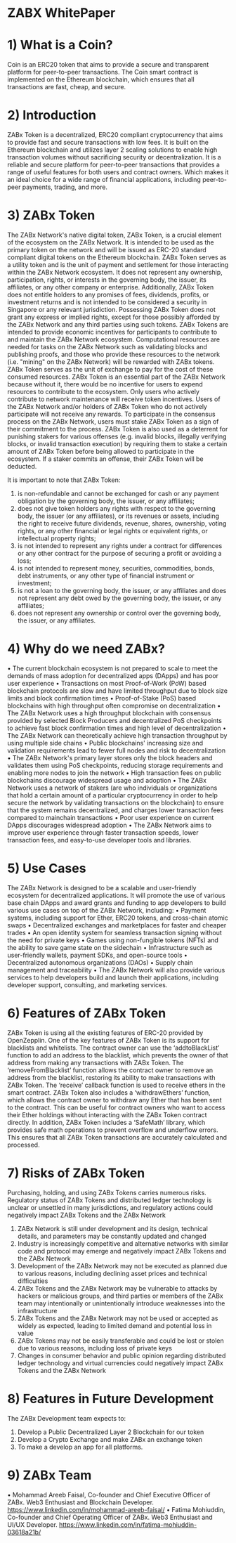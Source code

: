 # ZABX WhitePaper

# 1) What is a Coin?
Coin is an ERC20 token that aims to provide a secure and transparent platform for peer-to-peer transactions. The Coin smart contract is implemented on the Ethereum blockchain, which ensures that all transactions are fast, cheap, and secure.
# 2)	Introduction
ZABx Token is a decentralized, ERC20 compliant cryptocurrency that aims to provide fast and secure transactions with low fees. It is built on the Ethereum blockchain and utilizes layer 2 scaling solutions to enable high transaction volumes without sacrificing security or decentralization. It is a reliable and secure platform for peer-to-peer transactions that provides a range of useful features for both users and contract owners. Which makes it an ideal choice for a wide range of financial applications, including peer-to-peer payments, trading, and more.
# 3)	ZABx Token
The ZABx Network's native digital token, ZABx Token, is a crucial element of the ecosystem on the ZABx Network. It is intended to be used as the primary token on the network and will be issued as ERC-20 standard compliant digital tokens on the Ethereum blockchain.
ZABx Token serves as a utility token and is the unit of payment and settlement for those interacting within the ZABx Network ecosystem. It does not represent any ownership, participation, rights, or interests in the governing body, the issuer, its affiliates, or any other company or enterprise. Additionally, ZABx Token does not entitle holders to any promises of fees, dividends, profits, or investment returns and is not intended to be considered a security in Singapore or any relevant jurisdiction. Possessing ZABx Token does not grant any express or implied rights, except for those possibly afforded by the ZABx Network and any third parties using such tokens.
ZABx Tokens are intended to provide economic incentives for participants to contribute to and maintain the ZABx Network ecosystem. Computational resources are needed for tasks on the ZABx Network such as validating blocks and publishing proofs, and those who provide these resources to the network (i.e. "mining" on the ZABx Network) will be rewarded with ZABx tokens. ZABx Token serves as the unit of exchange to pay for the cost of these consumed resources. ZABx Token is an essential part of the ZABx Network because without it, there would be no incentive for users to expend resources to contribute to the ecosystem. Only users who actively contribute to network maintenance will receive token incentives. Users of the ZABx Network and/or holders of ZABx Token who do not actively participate will not receive any rewards.
To participate in the consensus process on the ZABx Network, users must stake ZABx Token as a sign of their commitment to the process. ZABx Token is also used as a deterrent for punishing stakers for various offenses (e.g. invalid blocks, illegally verifying blocks, or invalid transaction execution) by requiring them to stake a certain amount of ZABx Token before being allowed to participate in the ecosystem. If a staker commits an offense, their ZABx Token will be deducted.

It is important to note that ZABx Token:
1)	is non-refundable and cannot be exchanged for cash or any payment obligation by the governing body, the issuer, or any affiliates;
2)	does not give token holders any rights with respect to the governing body, the issuer (or any affiliates), or its revenues or assets, including the right to receive future dividends, revenue, shares, ownership, voting rights, or any other financial or legal rights or equivalent rights, or intellectual property rights;
3)	is not intended to represent any rights under a contract for differences or any other contract for the purpose of securing a profit or avoiding a loss;
4)	is not intended to represent money, securities, commodities, bonds, debt instruments, or any other type of financial instrument or investment;
5)	is not a loan to the governing body, the issuer, or any affiliates and does not represent any debt owed by the governing body, the issuer, or any affiliates;
6)	does not represent any ownership or control over the governing body, the issuer, or any affiliates.

# 4)	Why do we need ZABx?
•	The current blockchain ecosystem is not prepared to scale to meet the demands of mass adoption for decentralized apps (DApps) and has poor user experience
•	Transactions on most Proof-of-Work (PoW) based blockchain protocols are slow and have limited throughput due to block size limits and block confirmation times
•	Proof-of-Stake (PoS) based blockchains with high throughput often compromise on decentralization
•	The ZABx Network uses a high throughput blockchain with consensus provided by selected Block Producers and decentralized PoS checkpoints to achieve fast block confirmation times and high level of decentralization
•	The ZABx Network can theoretically achieve high transaction throughput by using multiple side chains
•	Public blockchains' increasing size and validation requirements lead to fewer full nodes and risk to decentralization
•	The ZABx Network's primary layer stores only the block headers and validates them using PoS checkpoints, reducing storage requirements and enabling more nodes to join the network
•	High transaction fees on public blockchains discourage widespread usage and adoption
•	The ZABx Network uses a network of stakers (are who individuals or organizations that hold a certain amount of a particular cryptocurrency in order to help secure the network by validating transactions on the blockchain) to ensure that the system remains decentralized, and charges lower transaction fees compared to mainchain transactions
•	Poor user experience on current DApps discourages widespread adoption
•	The ZABx Network aims to improve user experience through faster transaction speeds, lower transaction fees, and easy-to-use developer tools and libraries.

# 5)	Use Cases
The ZABx Network is designed to be a scalable and user-friendly ecosystem for decentralized applications. It will promote the use of various base chain DApps and award grants and funding to app developers to build various use cases on top of the ZABx Network, including:
•	Payment systems, including support for Ether, ERC20 tokens, and cross-chain atomic swaps
•	Decentralized exchanges and marketplaces for faster and cheaper trades
•	An open identity system for seamless transaction signing without the need for private keys
•	Games using non-fungible tokens (NFTs) and the ability to save game state on the sidechain
•	Infrastructure such as user-friendly wallets, payment SDKs, and open-source tools
•	Decentralized autonomous organizations (DAOs)
•	Supply chain management and traceability
•	The ZABx Network will also provide various services to help developers build and launch their applications, including developer support, consulting, and marketing services.

# 6)	Features of ZABx Token
ZABx Token is using all the existing features of ERC-20 provided by OpenZepplin. One of the key features of ZABx Token is its support for blacklists and whitelists. The contract owner can use the ‘addtoBlackList’ function to add an address to the blacklist, which prevents the owner of that address from making any transactions with ZABx Token. The ‘removeFromBlacklist’ function allows the contract owner to remove an address from the blacklist, restoring its ability to make transactions with ZABx Token. The ‘receive’ callback function is used to receive ethers in the smart contract. ZABx Token also includes a ‘withdrawEthers’ function, which allows the contract owner to withdraw any Ether that has been sent to the contract. This can be useful for contract owners who want to access their Ether holdings without interacting with the ZABx Token contract directly. In addition, ZABx Token includes a ‘SafeMath’ library, which provides safe math operations to prevent overflow and underflow errors. This ensures that all ZABx Token transactions are accurately calculated and processed.

# 7)	Risks of ZABx Token
Purchasing, holding, and using ZABx Tokens carries numerous risks. Regulatory status of ZABx Tokens and distributed ledger technology is unclear or unsettled in many jurisdictions, and regulatory actions could negatively impact ZABx Tokens and the ZABx Network
1.	ZABx Network is still under development and its design, technical details, and parameters may be constantly updated and changed
2.	Industry is increasingly competitive and alternative networks with similar code and protocol may emerge and negatively impact ZABx Tokens and the ZABx Network
3.	Development of the ZABx Network may not be executed as planned due to various reasons, including declining asset prices and technical difficulties
4.	ZABx Tokens and the ZABx Network may be vulnerable to attacks by hackers or malicious groups, and third parties or members of the ZABx team may intentionally or unintentionally introduce weaknesses into the infrastructure
5.	ZABx Tokens and the ZABx Network may not be used or accepted as widely as expected, leading to limited demand and potential loss in value
6.	ZABx Tokens may not be easily transferable and could be lost or stolen due to various reasons, including loss of private keys
7.	Changes in consumer behavior and public opinion regarding distributed ledger technology and virtual currencies could negatively impact ZABx Tokens and the ZABx Network

# 8)	Features in Future Development
The ZABx Development team expects to: 
1.	Develop a Public Decentralized Layer 2 Blockchain for our token
2.	Develop a Crypto Exchange and make ZABx an exchange token
3.	To make a develop an app for all platforms.

# 9)	ZABx Team
•	Mohammad Areeb Faisal, Co-founder and Chief Executive Officer of ZABx. Web3 Enthusiast and Blockchain Developer.
https://www.linkedin.com/in/mohammad-areeb-faisal/
•	Fatima Mohiuddin, Co-founder and Chief Operating Officer of ZABx. Web3 Enthusiast and UI/UX Developer.
https://www.linkedin.com/in/fatima-mohiuddin-03618a21b/

